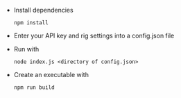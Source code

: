 - Install dependencies

  `npm install`

- Enter your API key and rig settings into a config.json file
- Run with

  `node index.js <directory of config.json>`

- Create an executable with

  `npm run build`
